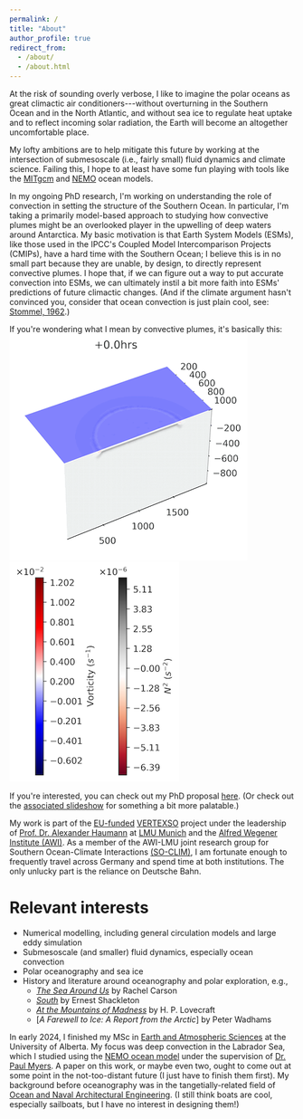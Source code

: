 ```yaml
---
permalink: /
title: "About"
author_profile: true
redirect_from: 
  - /about/
  - /about.html
---
```


At the risk of sounding overly verbose, I like to imagine the polar oceans as great climactic air conditioners---without overturning in the Southern Ocean and in the North Atlantic, and without sea ice to regulate heat uptake and to reflect incoming solar radiation, the Earth will become an altogether uncomfortable place. 

My lofty ambitions are to help mitigate this future by working at the intersection of submesoscale (i.e., fairly small) fluid dynamics and climate science. Failing this, I hope to at least have some fun playing with tools like the [MITgcm](https://mitgcm.readthedocs.io/en/latest/) and [NEMO](https://www.nemo-ocean.eu) ocean models. 

In my ongoing PhD research, I'm working on understanding the role of convection in setting the structure of the Southern Ocean. In particular, I'm taking a primarily model-based approach to studying how convective plumes might be an overlooked player in the upwelling of deep waters around Antarctica. My basic motivation is that Earth System Models (ESMs), like those used in the IPCC's Coupled Model Intercomparison Projects (CMIPs), have a hard time with the Southern Ocean; I believe this is in no small part because they are unable, by design, to directly represent convective plumes. I hope that, if we can figure out a way to put accurate convection into ESMs, we can ultimately instil a bit more faith into ESMs' predictions of future climactic changes. (And if the climate argument hasn't convinced you, consider that ocean convection is just plain cool, see: [Stommel, 1962](https://www.pnas.org/doi/pdf/10.1073/pnas.48.5.766).)

If you're wondering what I mean by convective plumes, it's basically this: 
![dX=20m](./images/plume_parallel_421x400_loop.gif) <img src="./images/plume_cbar_300x388.png">

If you're interested, you can check out my PhD proposal [here](https://rowanjb.github.io/files/AWI_TAC_proposal.pdf). (Or check out the [associated slideshow](https://rowanjb.github.io/files/2024-12-03_TAC.pdf) for something a bit more palatable.)

My work is part of the [EU-funded](https://cordis.europa.eu/project/id/101041743) [VERTEXSO](https://www.geo.lmu.de/geographie/en/research/physical-geography-and-earth-system-interactions/research-projects-publications/vertexso/) project under the leadership of [Prof. Dr. Alexander Haumann](https://www.ahaumann.net) at [LMU Munich](https://www.geo.lmu.de/geographie/en/research/physical-geography-and-earth-system-interactions/research-projects-publications/vertexso/) and the [Alfred Wegener Institute (AWI)](https://www.awi.de/en/science/junior-groups/so-clim/projects.html). As a member of the AWI-LMU joint research group for Southern Ocean-Climate Interactions [(SO-CLIM)](https://www.awi.de/en/science/junior-groups/so-clim.html), I am fortunate enough to frequently travel across Germany and spend time at both institutions. The only unlucky part is the reliance on Deutsche Bahn.

Relevant interests
======
* Numerical modelling, including general circulation models and large eddy simulation
* Submesoscale (and smaller) fluid dynamics, especially ocean convection
* Polar oceanography and sea ice
* History and literature around oceanography and polar exploration, e.g., 
  * [*The Sea Around Us*](https://en.wikipedia.org/wiki/The_Sea_Around_Us#:~:text=The%20Sea%20Around%20Us%20is,to%20the%20latest%20scientific%20probings.) by Rachel Carson
  * [*South*](https://en.wikipedia.org/wiki/South_(book)) by Ernest Shackleton
  * [*At the Mountains of Madness*](https://en.wikipedia.org/wiki/At_the_Mountains_of_Madness) by H. P. Lovecraft
  * [*A Farewell to Ice: A Report from the Arctic*] by Peter Wadhams

In early 2024, I finished my MSc in [Earth and Atmospheric Sciences](https://www.ualberta.ca/earth-sciences/index.html) at the University of Alberta. My focus was deep convection in the Labrador Sea, which I studied using the [NEMO ocean model](https://www.nemo-ocean.eu) under the supervision of [Dr. Paul Myers](https://apps.ualberta.ca/directory/person/pmyers). A paper on this work, or maybe even two, ought to come out at some point in the not-too-distant future (I just have to finish them first). My background before oceanography was in the tangetially-related field of [Ocean and Naval Architectural Engineering](https://www.mun.ca/engineering/ona/). (I still think boats are cool, especially sailboats, but I have no interest in designing them!)
